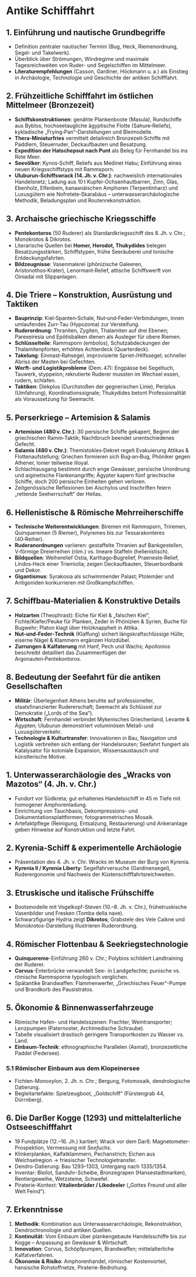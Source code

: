 # Antike Schifffahrt

## 1. Einführung und nautische Grundbegriffe
- Definition zentraler nautischer Termini (Bug, Heck, Riemenordnung, Segel‑ und Takelwerk).  
- Überblick über Strömungen, Windregime und maximale Tagesreichweiten von Ruder- und Segelschiffen im Mittelmeer.  
- **Literaturempfehlungen** (Casson, Gardiner, Höckmann u. a.) als Einstieg in Archäologie, Technologie und Geschichte der antiken Schifffahrt.  

## 2. Frühzeitliche Schifffahrt im östlichen Mittelmeer (Bronzezeit)
- **Schiffskonstruktionen**: genähte Plankenboote (Masula), Rundschiffe aus Byblos, hochseetaugliche ägyptische Flotte (Sahure‑Reliefs), kykladische „Frying‑Pan“-Darstellungen und Bleimodelle.  
- **Thera‑Miniaturfries** vermittelt detailreich Bronzezeit‑Schiffe mit Paddlern, Steuerruder, Deckaufbauten und Besatzung.  
- **Expedition der Hatschepsut nach Punt** als Beleg für Fernhandel bis ins Rote Meer.  
- **Seevölker**: Kynos‑Schiff, Reliefs aus Medinet Habu; Einführung eines neuen Kriegsschiffstyps mit Rammsporn.  
- **Uluburun‑Schiffswrack (14. Jh. v. Chr.)**: nachweislich internationales Handelsnetz; Ladung aus 10 t Kupfer‑Ochsenhautbarren, Zinn, Glas, Ebenholz, Elfenbein, kanaanäischen Amphoren (Terpentinharz) und Luxusgütern wie Nofretete‑Skarabäus – unterwasserarchäologische Methodik, Beladungsplan und Routen­rekonstruktion.  

## 3. Archaische griechische Kriegsschiffe
- **Pentekontoros** (50 Ruderer) als Standardkriegsschiff des 8. Jh. v. Chr.; Monokrotos & Dikrotos.  
- Literarische Quellen bei **Homer, Herodot, Thukydides** belegen Besatzungsstärken, Schiffstypen, frühe Seeräuberei und Ionische Entdeckungsfahrten.  
- **Bildzeugnisse**: Vasenmalerei (phönizische Galeeren, Aristonothos‑Krater), Lenormant‑Relief, attische Schiffswerft von Oiniadai mit Slippanlagen.  

## 4. Die Triere – Konstruktion, Ausrüstung und Taktiken
- **Bauprinzip**: Kiel‑Spanten‑Schale, Nut‑und‑Feder‑Verbindungen, innen umlaufendes Zurr‑Tau (Hypozoma) zur Versteifung.  
- **Ruderordnung**: Thraniten, Zygiten, Thalamiten auf drei Ebenen; Parexeiresia und Epōtisbalken dienen als Ausleger für obere Riemen.  
- **Schlüsselteile**: Rammsporn (embolos), Schutzabdeckungen der Thalamitenpforten, erhöhtes Achterdeck (Quarterdeck).  
- **Takelung**: Einmast‑Rahsegel, improvisierte Spriet‑/Hilfssegel; schneller Abriss der Masten bei Gefechten.  
- **Werft‑ und Logistikprobleme** (Dem. 47): Engpässe bei Segeltuch, Tauwerk, styppeíon; rekrutierte Ruderer mussten im Wechsel essen, rudern, schlafen.  
- **Taktiken**: Diekplus (Durchstoßen der gegnerischen Linie), Periplus (Umfahrung), Koordinationssignale; Thukydides betont Professionalität als Voraussetzung für Seemacht.  

## 5. Perserkriege – Artemision & Salamis
- **Artemision (480 v. Chr.)**: 30 persische Schiffe gekapert, Beginn der griechischen Ramm‑Taktik; Nachtbruch beendet unentschiedenes Gefecht.  
- **Salamis (480 v. Chr.)**: Themistokles‑Dekret regelt Evakuierung Attikas & Flottenaufstellung; Griechen formieren sich Bug‑an‑Bug, Phöniker gegen Athener, Ionier teilweise illoyal.  
- Schlachtausgang bestimmt durch enge Gewässer, persische Unordnung und aiginetische Flankenangriffe; Ägypter kapern fünf griechische Schiffe, doch 200 persische Einheiten gehen verloren.  
- Zeitgenössische Reflexionen bei Aischylos und Inschriften feiern „rettende Seeherrschaft“ der Hellas.  

## 6. Hellenistische & Römische Mehrreiherschiffe
- **Technische Weiterentwicklungen**: Biremen mit Rammsporn, Triremen, Quinqueremen (5 Riemer), Polyremes bis zur Tessarakonteres (40‑Reiher).  
- **Ruderanordnungen** variieren: gestaffelte Thranien auf Bankgestellen, V‑förmige Dreierreihen (röm.) vs. lineare Staffeln (hellenistisch).  
- **Bildquellen**: Weiherelief Ostia, Karthago‑Bugrelief, Praeneste‑Relief, Lindos‑Heck einer Triemiolia; zeigen Deckaufbauten, Steuerbordbank und Dekor.  
- **Gigantismus**: Syrakosia als schwimmender Palast; Ptolemäer und Antigoniden konkurrieren mit Großkampfschiffen.  

## 7. Schiffbau‑Materialien & Konstruktive Details
- **Holzarten** (Theophrast): Eiche für Kiel & „falschen Kiel“, Fichte/Kiefer/Peuke für Planken, Zeder in Phönizien & Syrien, Buche für Bugwehr; Platon klagt über Holzknappheit in Attika.  
- **Nut‑und‑Feder‑Technik** (Klaffung) sichert längskraftschlüssige Hülle; eiserne Nägel & Klammern ergänzen Holzdübel.  
- **Zurrungen & Kalfaterung** mit Hanf, Pech und Wachs; Apollonios beschreibt detailliert das Zusammenfügen der Argonauten‑Pentekontoros.  

## 8. Bedeutung der Seefahrt für die antiken Gesellschaften
- **Militär**: Überlegenheit Athens beruhte auf professioneller, staatsfinanzierter Rudererschaft; Seemacht als Schlüssel zur Demokratie („Lords of the Sea“).  
- **Wirtschaft**: Fernhandel verbindet Mykenisches Griechenland, Levante & Ägypten; Uluburun demonstriert voluminösen Metall‑ und Luxusgüterverkehr.  
- **Technologie & Kulturtransfer**: Innovationen in Bau, Navigation und Logistik verbreiten sich entlang der Handelsrouten; Seefahrt fungiert als Katalysator für koloniale Expansion, Wissensaustausch und künstlerische Motive.  

## 1. Unterwasserarchäologie des „Wracks von Mazotos“ (4. Jh. v. Chr.)
- Fundort vor Südkreta; gut erhaltenes Handelsschiff in 45 m Tiefe mit homogener Amphorenladung.  
- Einrichtung von Tauchbasis, Dekompressions- und Dokumentationsplattformen; fotogrammetrisches Mosaik.  
- Artefaktpflege (Reinigung, Entsalzung, Restaurierung) und Ankeranlage geben Hinweise auf Konstruktion und letzte Fahrt.

## 2. Kyrenia-Schiff & experimentelle Archäologie
- Präsentation des 4. Jh. v. Chr. Wracks im Museum der Burg von Kyrenia.  
- **Kyrenia II / Kyrenia Liberty**: Segelfahrversuche (Gardinensegel), Ruderergonomie und Nachweis der Küstenschifffahrtsreichweiten.

## 3. Etruskische und italische Frühschiffe
- Bootsmodelle mit Vogelkopf-Steven (10.–8. Jh. v. Chr.), frühetruskische Vasenbilder und Fresken (Tomba della nave).  
- Schwarzfigurige Hydria zeigt **Dikrotos**; Grabstele des Vele Caikne und Monokrotos-Darstellung illustrieren Ruderordnung.

## 4. Römischer Flottenbau & Seekriegstechnologie
- **Quinquereme**-Einführung 260 v. Chr.; Polybios schildert Landtraining der Ruderer. 
- **Corvus**-Enterbrücke verwandelt See- in Landgefechte; punische vs. römische Rammsporne typologisch verglichen.
- Spätantike Brandwaffen: Flammenwerfer, „Griechisches Feuer“-Pumpe und Brandkorb des Pausistratos.

## 5. Ökonomie & Binnenwasserfahrzeuge
- Römische Hafen- und Handelsszenen: Frachter, Weintransporter; Lenzpumpen (Paternoster, Archimedische Schraube).  
- Tabelle visualisiert drastisch geringere Transportkosten zu Wasser vs. Land.  
- **Einbaum-Technik**: ethnographische Parallelen (Asmat), bronzezeitliche Paddel (Federsee).

### 5.1 Römischer Einbaum aus dem Klopeinersee
- Fichten-Monoxylon, 2. Jh. n. Chr.; Bergung, Fotomosaik, dendrologische Datierung.  
- Begleitartefakte: Spielzeugboot, „Goldschiff“ (Fürstengrab 44, Dürrnberg).

## 6. Die **Darßer Kogge** (1293) und mittelalterliche Ostseeschifffahrt
- 19 Fundplätze (12.–16. Jh.) kartiert; Wrack vor dem Darß: Magnetometer-Prospektion, Vermessung mit *Seefuchs*.  
- Klinkerplanken, Kalfatklammern, Pechanstrich; Eichen aus Weichselregion → friesischer Technologietransfer.  
- Dendro-Datierung: Bau 1293–1303, Untergang nach 1335/1354.  
- Inventar: Bleilot, Sanduhr-Scheibe, Bronzegrapen (Hansestadtmarken), Rentiergeweihe, Wetzsteine, Schwefel.  
- Piraterie-Kontext: **Vitalienbrüder / Likedeeler** („Gottes Freund und aller Welt Feind“).

## 7. Erkenntnisse
1. **Methodik**: Kombination aus Unterwasserarchäologie, Rekonstruktion, Dendrochronologie und antiken Quellen.  
2. **Kontinuität**: Vom Einbaum über plankengebaute Handelsschiffe bis zur Kogge – Anpassung an Gewässer & Wirtschaft.  
3. **Innovation**: Corvus, Schöpfpumpen, Brandwaffen; mittelalterliche Kalfatverfahren.  
4. **Ökonomie & Risiko**: Amphorenhandel, römischer Kostenvorteil, hansische Rohstoffnetze, Piraterie-Bedrohung.
